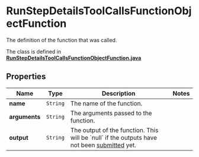 

# RunStepDetailsToolCallsFunctionObjectFunction

The definition of the function that was called.

The class is defined in **[RunStepDetailsToolCallsFunctionObjectFunction.java](../../src/main/java/org/openapitools/model/RunStepDetailsToolCallsFunctionObjectFunction.java)**

## Properties

Name | Type | Description | Notes
------------ | ------------- | ------------- | -------------
**name** | `String` | The name of the function. | 
**arguments** | `String` | The arguments passed to the function. | 
**output** | `String` | The output of the function. This will be &#x60;null&#x60; if the outputs have not been [submitted](/docs/api-reference/runs/submitToolOutputs) yet. | 





